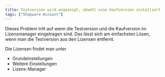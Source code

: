 ```yaml
---
title: Testversion wird angezeigt, obwohl eine Kaufversion installiert wurde
tags: ["Shopware-Account"]
---
```


Dieses Problem tritt auf wenn die Testversion und die Kaufversion im Lizensmanager eingetragen sind.
Das lässt sich am einfachsten Lösen, wenn man die Testversion aus den Lizensen entfernt.

Die Lizensen findet man unter

- Grundeinstellungen
- Weitere Einstellungen
- Lizens-Manager